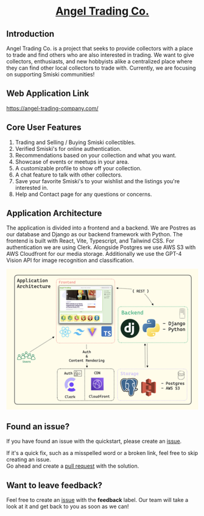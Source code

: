 <div align="center">
  <h1>
    <a href="https://angel-trading-company.com/">
      Angel Trading Co.
    </a>
  </h1>
</div>

## Introduction

Angel Trading Co. is a project that seeks to provide collectors with a place to trade and find others who are also interested in trading. We want to give collectors, enthusiasts, and new hobbyists alike a centralized place where they can find other local collectors to trade with. Currently, we are focusing on supporting Smiski communities!

## Web Application Link
https://angel-trading-company.com/

## Core User Features
1. Trading and Selling / Buying Smiski collectibles.
2. Verified Smiski's for online authentication.
3. Recommendations based on your collection and what you want.
4. Showcase of events or meetups in your area.
5. A customizable profile to show off your collection.
6. A chat feature to talk with other collectors.
7. Save your favorite Smiski's to your wishlist and the listings you're interested in.
8. Help and Contact page for any questions or concerns.

## Application Architecture

The application is divided into a frontend and a backend. We are Postres as our database and Django as our backend framework with Python. The frontend is built with React, Vite, Typescript, and Tailwind CSS. For authentication we are using Clerk. Alongside Postgres we use AWS S3 with AWS Cloudfront for our media storage. Additionally we use the GPT-4 Vision API for image recognition and classification.

<img src="./images/App_Architecture.png"/>

## Found an issue?

If you have found an issue with the quickstart, please create an [issue](https://github.com/AustinWheel/angel-trading-co/issues).

If it's a quick fix, such as a misspelled word or a broken link, feel free to skip creating an issue.  
Go ahead and create a [pull request](https://github.com/clerkinc/clerk-nextjs-app-quickstart/pulls) with the solution.

## Want to leave feedback?

Feel free to create an [issue](https://github.com/AustinWheel/angel-trading-co/issues) with the **feedback** label. Our team will take a look at it and get back to you as soon as we can!
